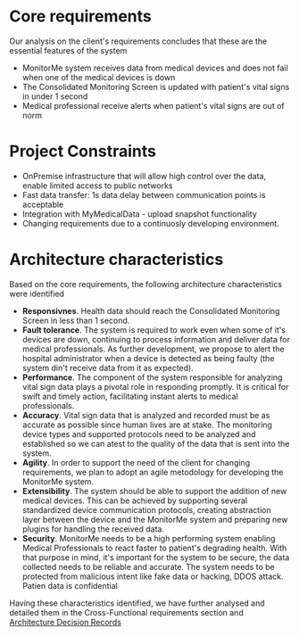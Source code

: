 # Core requirements
Our analysis on the client's requirements concludes that these are the essential features of the system
- MonitorMe system receives data from medical devices and does not fail when one of the medical devices is down 
- The Consolidated Monitoring Screen is updated with patient's vital signs in under 1 second 
- Medical professional receive alerts when patient's vital signs are out of norm 

# Project Constraints 
- OnPremise infrastructure that will allow high control over the data, enable limited access to public networks
- Fast data transfer:  1s data delay between communication points is acceptable 
- Integration with MyMedicalData - upload snapshot functionality
- Changing requirements due to a continuosly developing environment. 

# Architecture characteristics
Based on the core requirements, the following architecture characteristics were identified 
- __Responsivnes__. Health data should reach the Consolidated Monitoring Screen in less than 1 second. 
- __Fault tolerance__. The system is required to work even when some of it's devices are down, continuing to process information and deliver data for medical professionals. As further development, we propose to alert the hospital administrator when a device is detected as being faulty (the system din't receive data from it as expected).
- __Performance__. The component of the system responsible for analyzing vital sign data plays a pivotal role in responding promptly. It is critical for swift and timely action, facilitating instant alerts to medical professionals.
- __Accuracy__. Vital sign data that is analyzed and recorded must be as accurate as possible since human lives are at stake. The monitoring device types and supported protocols need to be analyzed and established so we can atest to the quality of the data that is sent into the system. 
- __Agility__. In order to support the need of the client for changing requirements, we plan to adopt an agile metodology for developing the MonitorMe system. 
- __Extensibility__. The system should be able to support the addition of new medical devices. This can be achieved by supporting several standardized device communication protocols, creating abstraction layer between the device and the MonitorMe system and preparing new plugins for handling the received data. 
- __Security__. MonitorMe needs to be a high performing system enabling Medical Professionals to react faster to patient's degrading health. With that purpose in mind, it's important for the system to be secure, the data collected needs to be reliable and accurate. The system needs to be protected from malicious intent like fake data or hacking, DDOS attack. Patien data is confidential 

Having these characteristics identified, we have further analysed and detailed them in the Cross-Functional requirements section and [Architecture Decision Records](https://github.com/ArchitectsEvolutionZone/MonitorMe/tree/main/3.ADR)
